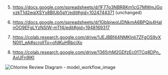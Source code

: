 5. https://docs.google.com/spreadsheets/d/1F77o3NBR8Km1cG7MWmJGoyzkT1d2eqjXSYx8BIUb5pY/edit#gid=1024744371 (unchanged)

6. https://docs.google.com/spreadsheets/d/1GblpjwolJDNkmA6BPQis4HaInOO9EFgLYzNSlW-mTf4/edit#gid=1948169317

7. https://colab.research.google.com/drive/1JEJBBf44NMKInIi7ZFgOS9vXN0lI1_eA#scrollTo=ofdKuHRbciXo

9. https://colab.research.google.com/drive/1365rhM2GDfzEc01TCq8DPn_AxUFn9lKI


 
 
 ![Chlorine Review Diagram - model_workflow_image](https://github.com/mira-create/revisions_chlorine_review/assets/77173734/e7858807-b57b-451a-beea-c17d53c6ae5d)

